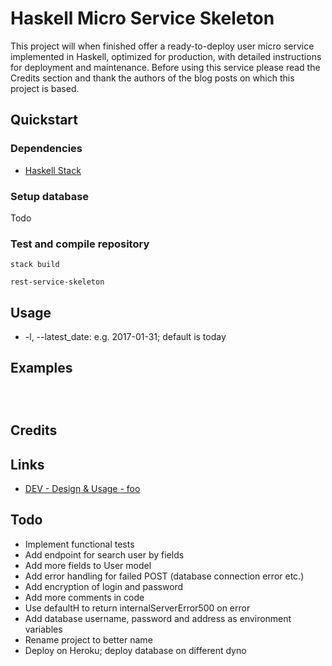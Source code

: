 # Haskell Micro Service Skeleton
This project will when finished offer a ready-to-deploy user micro service implemented in Haskell, optimized for production, with detailed instructions for deployment and maintenance. Before using this service please read the Credits section and thank the authors of the blog posts on which this project is based.

## Quickstart
### Dependencies
 - [Haskell Stack](http://haskellstack.org/)

### Setup database
Todo

### Test and compile repository
```
stack build

rest-service-skeleton
```

## Usage
 - -l, --latest_date: e.g. 2017-01-31; default is today
 
## Examples
```



```

## Credits


## Links
 - [DEV - Design & Usage - foo](link)

## Todo
 - Implement functional tests
 - Add endpoint for search user by fields
 - Add more fields to User model
 - Add error handling for failed POST (database connection error etc.)
 - Add encryption of login and password
 - Add more comments in code
 - Use defaultH to return internalServerError500 on error
 - Add database username, password and address as environment variables
 - Rename project to better name
 - Deploy on Heroku; deploy database on different dyno
